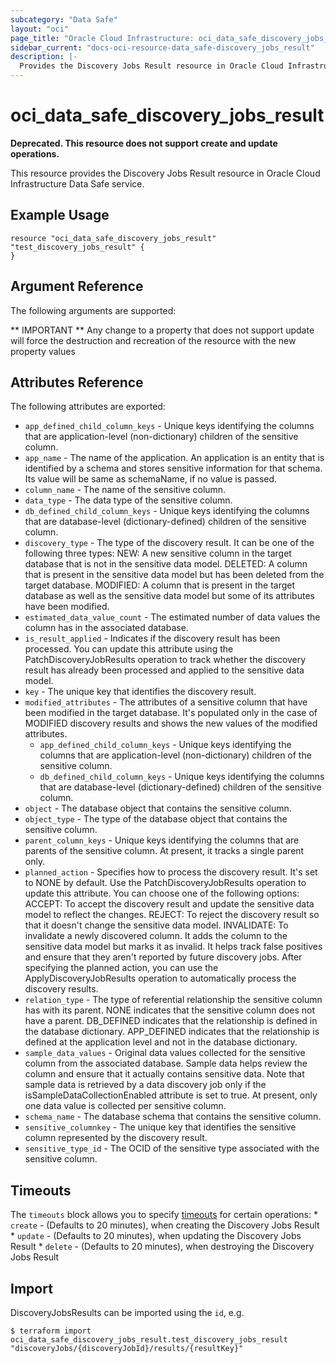```yaml
---
subcategory: "Data Safe"
layout: "oci"
page_title: "Oracle Cloud Infrastructure: oci_data_safe_discovery_jobs_result"
sidebar_current: "docs-oci-resource-data_safe-discovery_jobs_result"
description: |-
  Provides the Discovery Jobs Result resource in Oracle Cloud Infrastructure Data Safe service
---
```


# oci_data_safe_discovery_jobs_result

**Deprecated. This resource does not support create and update operations.**

This resource provides the Discovery Jobs Result resource in Oracle Cloud Infrastructure Data Safe service.



## Example Usage

```hcl
resource "oci_data_safe_discovery_jobs_result" "test_discovery_jobs_result" {
}
```

## Argument Reference

The following arguments are supported:



** IMPORTANT **
Any change to a property that does not support update will force the destruction and recreation of the resource with the new property values

## Attributes Reference

The following attributes are exported:

* `app_defined_child_column_keys` - Unique keys identifying the columns that are application-level (non-dictionary) children of the sensitive column.
* `app_name` - The name of the application. An application is an entity that is identified by a schema and stores sensitive information for that schema. Its value will be same as schemaName, if no value is passed.
* `column_name` - The name of the sensitive column.
* `data_type` - The data type of the sensitive column.
* `db_defined_child_column_keys` - Unique keys identifying the columns that are database-level (dictionary-defined) children of the sensitive column.
* `discovery_type` - The type of the discovery result. It can be one of the following three types: NEW: A new sensitive column in the target database that is not in the sensitive data model. DELETED: A column that is present in the sensitive data model but has been deleted from the target database. MODIFIED: A column that is present in the target database as well as the sensitive data model but some of its attributes have been modified. 
* `estimated_data_value_count` - The estimated number of data values the column has in the associated database.
* `is_result_applied` - Indicates if the discovery result has been processed. You can update this attribute using the PatchDiscoveryJobResults operation to track whether the discovery result has already been processed and applied to the sensitive data model. 
* `key` - The unique key that identifies the discovery result.
* `modified_attributes` - The attributes of a sensitive column that have been modified in the target database. It's populated only in the case of MODIFIED discovery results and shows the new values of the modified attributes. 
	* `app_defined_child_column_keys` - Unique keys identifying the columns that are application-level (non-dictionary) children of the sensitive column.
	* `db_defined_child_column_keys` - Unique keys identifying the columns that are database-level (dictionary-defined) children of the sensitive column.
* `object` - The database object that contains the sensitive column.
* `object_type` - The type of the database object that contains the sensitive column.
* `parent_column_keys` - Unique keys identifying the columns that are parents of the sensitive column. At present, it tracks a single parent only.
* `planned_action` - Specifies how to process the discovery result. It's set to NONE by default. Use the PatchDiscoveryJobResults operation to update this attribute. You can choose one of the following options: ACCEPT: To accept the discovery result and update the sensitive data model to reflect the changes. REJECT: To reject the discovery result so that it doesn't change the sensitive data model. INVALIDATE: To invalidate a newly discovered column. It adds the column to the sensitive data model but marks it as invalid. It helps track false positives and ensure that they aren't reported by future discovery jobs. After specifying the planned action, you can use the ApplyDiscoveryJobResults operation to automatically process the discovery results. 
* `relation_type` - The type of referential relationship the sensitive column has with its parent. NONE indicates that the sensitive column does not have a parent. DB_DEFINED indicates that the relationship is defined in the database dictionary. APP_DEFINED indicates that the relationship is defined at the application level and not in the database dictionary. 
* `sample_data_values` - Original data values collected for the sensitive column from the associated database. Sample data helps review the column and ensure that it actually contains sensitive data. Note that sample data is retrieved by a data discovery job only if the isSampleDataCollectionEnabled attribute is set to true. At present, only one data value is collected per sensitive column. 
* `schema_name` - The database schema that contains the sensitive column.
* `sensitive_columnkey` - The unique key that identifies the sensitive column represented by the discovery result.
* `sensitive_type_id` - The OCID of the sensitive type associated with the sensitive column.

## Timeouts

The `timeouts` block allows you to specify [timeouts](https://registry.terraform.io/providers/hashicorp/oci/latest/docs/guides/changing_timeouts) for certain operations:
	* `create` - (Defaults to 20 minutes), when creating the Discovery Jobs Result
	* `update` - (Defaults to 20 minutes), when updating the Discovery Jobs Result
	* `delete` - (Defaults to 20 minutes), when destroying the Discovery Jobs Result


## Import

DiscoveryJobsResults can be imported using the `id`, e.g.

```
$ terraform import oci_data_safe_discovery_jobs_result.test_discovery_jobs_result "discoveryJobs/{discoveryJobId}/results/{resultKey}" 
```


